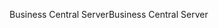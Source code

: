 <span data-ttu-id="13634-101">Business Central Server</span><span class="sxs-lookup"><span data-stu-id="13634-101">Business Central Server</span></span>